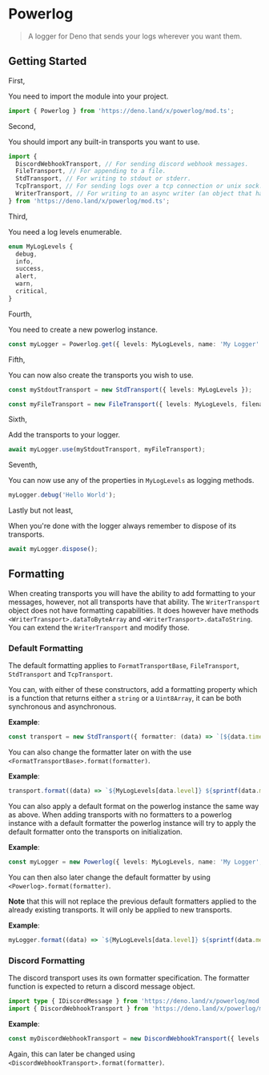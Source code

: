 # Powerlog

<!-- spell-checker:ignore () Powerlog Deno sprintf -->

> A logger for Deno that sends your logs wherever you want them.

## Getting Started

First,

You need to import the module into your project.

```ts
import { Powerlog } from 'https://deno.land/x/powerlog/mod.ts';
```

Second,

You should import any built-in transports you want to use.

```ts
import {
  DiscordWebhookTransport, // For sending discord webhook messages.
  FileTransport, // For appending to a file.
  StdTransport, // For writing to stdout or stderr.
  TcpTransport, // For sending logs over a tcp connection or unix sock.
  WriterTransport, // For writing to an async writer (an object that has .write).
} from 'https://deno.land/x/powerlog/mod.ts';
```

Third,

You need a log levels enumerable.

```ts
enum MyLogLevels {
  debug,
  info,
  success,
  alert,
  warn,
  critical,
}
```

Fourth,

You need to create a new powerlog instance.

```ts
const myLogger = Powerlog.get({ levels: MyLogLevels, name: 'My Logger' });
```

Fifth,

You can now also create the transports you wish to use.

```ts
const myStdoutTransport = new StdTransport({ levels: MyLogLevels });
```

```ts
const myFileTransport = new FileTransport({ levels: MyLogLevels, filename: 'my.log' });
```

Sixth,

Add the transports to your logger.

```ts
await myLogger.use(myStdoutTransport, myFileTransport);
```

Seventh,

You can now use any of the properties in `MyLogLevels` as logging methods.

```ts
myLogger.debug('Hello World');
```

Lastly but not least,

When you're done with the logger always remember to dispose of its transports.

```ts
await myLogger.dispose();
```

## Formatting

When creating transports you will have the ability to add formatting to your messages, however, not all transports have that ability. The `WriterTransport` object does not have formatting capabilities. It does however have methods `<WriterTransport>.dataToByteArray` and `<WriterTransport>.dataToString`. You can extend the `WriterTransport` and modify those.

### Default Formatting

The default formatting applies to `FormatTransportBase`, `FileTransport`, `StdTransport` and `TcpTransport`.

You can, with either of these constructors, add a formatting property which is a function that returns either a `string` or a `Uint8Array`, it can be both synchronous and asynchronous.

**Example**:

```ts
const transport = new StdTransport({ formatter: (data) => `[${data.timestamp.toJSON()}] (${data.name}) ${MyLogLevels[data.level]} ${sprintf(data.message, ...data.arguments)}` });
```

You can also change the formatter later on with the use `<FormatTransportBase>.format(formatter)`.

**Example**:

```ts
transport.format((data) => `${MyLogLevels[data.level]} ${sprintf(data.message, ...data.arguments)}`);
```

You can also apply a default format on the powerlog instance the same way as above. When adding transports with no formatters to a powerlog instance with a default formatter the powerlog instance will try to apply the default formatter onto the transports on initialization.

**Example**:

```ts
const myLogger = new Powerlog({ levels: MyLogLevels, name: 'My Logger', formatter: (data) => `[${data.timestamp.toJSON()}] (${data.name}) ${MyLogLevels[data.level]} ${sprintf(data.message, ...data.arguments)}` });
```

You can then also later change the default formatter by using `<Powerlog>.format(formatter)`.

**Note** that this will not replace the previous default formatters applied to the already existing transports. It will only be applied to new transports.

**Example**:

```ts
myLogger.format((data) => `${MyLogLevels[data.level]} ${sprintf(data.message, ...data.arguments)}`);
```

### Discord Formatting

The discord transport uses its own formatter specification. The formatter function is expected to return a discord message object.

```ts
import type { IDiscordMessage } from 'https://deno.land/x/powerlog/mod.ts';
import { DiscordWebhookTransport } from 'https://deno.land/x/powerlog/mod.ts';
```

**Example**:

```ts
const myDiscordWebhookTransport = new DiscordWebhookTransport({ levels: MyLogLevels, url: 'webhook url', formatter: (data) => ({ content: null, embeds: [{ title: MyLogLevels[data.level], description: sprintf(data.message, ...data.arguments), timestamp: data.timestamp.toJSON() }] }) });
```

Again, this can later be changed using `<DiscordWebhookTransport>.format(formatter)`.
